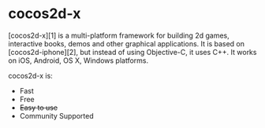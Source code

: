 
cocos2d-x
=========


[cocos2d-x][1] is a multi-platform framework for building 2d games, interactive books, demos and other graphical applications.
It is based on [cocos2d-iphone][2], but instead of using Objective-C, it uses C++.
It works on iOS, Android, OS X, Windows platforms.

cocos2d-x is:

  * Fast
  * Free
  * ~~Easy to use~~
  * Community Supported

